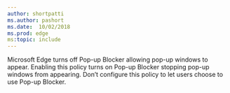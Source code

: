 ```yaml
---
author: shortpatti
ms.author: pashort
ms.date:  10/02/2018
ms.prod: edge
ms:topic: include
---
```


Microsoft Edge turns off Pop-up Blocker allowing pop-up windows to appear. Enabling this policy turns on Pop-up Blocker stopping pop-up windows from appearing. Don’t configure this policy to let users choose to use Pop-up Blocker. 